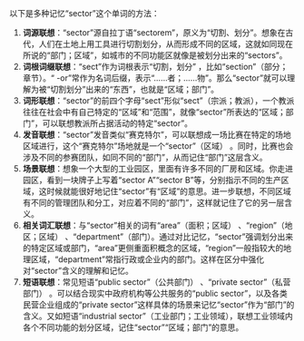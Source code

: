 以下是多种记忆“sector”这个单词的方法：
1. **词源联想**：“sector”源自拉丁语“sectorem”，原义为“切割、划分”。想象在古代，人们在土地上用工具进行切割划分，从而形成不同的区域，这就如同现在所说的“部门；区域”，如城市的不同功能区就像是被划分出来的“sectors”。
2. **词根词缀联想**：“sect”作为词根表示“切割，划分” ，比如“section”（部分；章节）。“ -or”常作为名词后缀，表示“……者；……物”。那么“sector”就可以理解为被“切割划分”出来的“东西”，也就是“区域；部门”。
3. **词形联想**：“sector”的前四个字母“sect”形似“sect”（宗派；教派），一个教派往往在社会中有自己特定的“区域”和“范围”，就像“sector”所表达的“区域；部门”，可以联想教派所占据活动的特定“sector”。
4. **发音联想**：“sector”发音类似“赛克特尔”，可以联想成一场比赛在特定的场地区域进行，这个“赛克特尔”场地就是一个“sector”（区域） 。同时，比赛也会涉及不同的参赛团队，如同不同的“部门”，从而记住“部门”这层含义。
5. **场景联想**：想象一个大型的工业园区，里面有许多不同的厂房和区域。你走进园区，看到一块牌子上写着“sector A”“sector B”等，分别指示不同的生产区域，这时候就能很好地记住“sector”有“区域”的意思。进一步联想，不同区域有不同的管理团队和分工，对应着不同的“部门”，这样就记住了它的另一层含义。
6. **相关词汇联想**：与“sector”相关的词有“area”（面积；区域） 、“region”（地区；区域） 、“department”（部门）。通过对比记忆，“sector”强调划分出来的特定区域或部门，“area”更侧重面积概念的区域，“region”一般指较大的地理区域，“department”常指行政或企业内的部门。这样在区分中强化对“sector”含义的理解和记忆。
7. **短语联想**：常见短语“public sector”（公共部门） 、“private sector”（私营部门） 。可以结合现实中政府机构等公共服务的“public sector”，以及各类民营企业组成的“private sector”这样具体的场景来记忆“sector”作为“部门”的含义。又如短语“industrial sector”（工业部门；工业领域），联想工业领域内各个不同功能的划分区域，记住“sector”“区域；部门”的意思。 